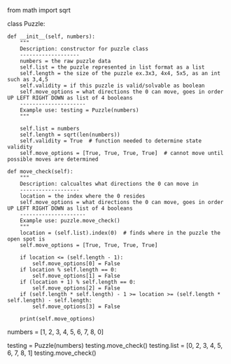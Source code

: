 from math import sqrt


class Puzzle:

    def __init__(self, numbers):
        """
        Description: constructor for puzzle class
        -------------------
        numbers = the raw puzzle data
        self.list = the puzzle represented in list format as a list
        self.length = the size of the puzzle ex.3x3, 4x4, 5x5, as an int such as 3,4,5
        self.validity = if this puzzle is valid/solvable as boolean
        self.move_options = what directions the 0 can move, goes in order UP LEFT RIGHT DOWN as list of 4 booleans
        ---------------------
        Example use: testing = Puzzle(numbers)
        """

        self.list = numbers
        self.length = sqrt(len(numbers))
        self.validity = True  # function needed to determine state validity
        self.move_options = [True, True, True, True]  # cannot move until possible moves are determined

    def move_check(self):
        """
        Description: calcualtes what directions the 0 can move in
        -------------------
        location = the index where the 0 resides
        self.move_options = what directions the 0 can move, goes in order UP LEFT RIGHT DOWN as list of 4 booleans
        ---------------------
        Example use: puzzle.move_check()
        """
        location = (self.list).index(0)  # finds where in the puzzle the open spot is
        self.move_options = [True, True, True, True]

        if location <= (self.length - 1):
            self.move_options[0] = False
        if location % self.length == 0:
            self.move_options[1] = False
        if (location + 1) % self.length == 0:
            self.move_options[2] = False
        if (self.length * self.length) - 1 >= location >= (self.length * self.length) - self.length:
            self.move_options[3] = False

        print(self.move_options)


numbers = [1, 2, 3, 4, 5, 6, 7, 8, 0]

testing = Puzzle(numbers)
testing.move_check()
testing.list = [0, 2, 3, 4, 5, 6, 7, 8, 1]
testing.move_check()
